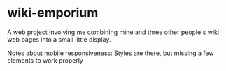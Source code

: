 # wiki-emporium
A web project involving me combining mine and three other people's wiki web pages into a small little display.

Notes about mobile responsiveness:
Styles are there, but missing a few elements to work properly
